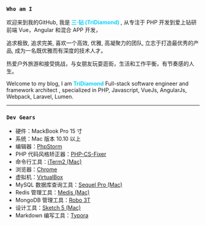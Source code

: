 <!--
**TriDiamond/TriDiamond** is a ✨ _special_ ✨ repository because its `README.md` (this file) appears on your GitHub profile.

Here are some ideas to get you started:

- 🔭 I’m currently working on ...
- 🌱 I’m currently learning ...
- 👯 I’m looking to collaborate on ...
- 🤔 I’m looking for help with ...
- 💬 Ask me about ...
- 📫 How to reach me: ...
- 😄 Pronouns: ...
- ⚡ Fun fact: ...
-->

### `Who am I`

欢迎来到我的GitHub, 我是<b style="color: #0ed2f7"> **三·钻 (TriDiamond)** </b>,
从专注于 PHP 开发到爱上钻研前端 Vue，Angular 和混合 APP 开发，

追求极致, 追求完美, 喜欢一个高效, 优雅, 高凝聚力的团队,
立志于打造最优秀的产品, 成为一名既优雅而有深度的技术人才。

热爱户外旅游和接受挑战，与女朋友玩耍逛街，生活和工作平衡，有节奏感的人生。

Welcome to my blog, I am <b style="color: #0ed2f7">**TriDiamond**</b>
Full-stack software engineer and framework architect ,
specialized in PHP, Javascript, VueJs, AngularJs, Webpack, Laravel, Lumen.

---

### `Dev Gears`

- 硬件：MackBook Pro 15 寸
- 系统：Mac 版本 10.10 以上
- 编辑器：[PhpStorm](https://www.jianshu.com/p/c8a7fcd57896)
- PHP 代码风格矫正器：[PHP-CS-Fixer](https://www.jianshu.com/p/d147dcf43a04)
- 命令行工具：[iTerm2 (Mac)](https://www.iterm2.com/)
- 浏览器：[Chrome](https://www.google.com/chrome/browser/desktop/index.html)
- 虚拟机：[VirtualBox](https://www.virtualbox.org/)
- MySQL 数据库查询工具：[Sequel Pro (Mac)](http://www.sequelpro.com/)
- Redis 管理工具：[Medis (Mac)](https://xclient.info/s/medis.html)
- MongoDB 管理工具：[Robo 3T](https://robomongo.org/)
- 设计工具：[Sketch 5 (Mac)](https://www.sketch.com/)
- Markdown 编写工具：[Typora](https://typora.io/)

